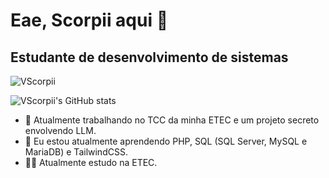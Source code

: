 <h1 align="left">Eae, Scorpii aqui 👋</h1>
<h2 align="left">Estudante de desenvolvimento de sistemas</h2>
<p align="left"> <img src="https://komarev.com/ghpvc/?username=VScorpii&label=Profile%20views&color=5B717F&style=flat" alt="VScorpii"/></p>

![VScorpii's GitHub stats](https://github-readme-stats.vercel.app/api?username=VScorpii&show_icons=true&theme=dark)

- 🔭 Atualmente trabalhando no TCC da minha ETEC e um projeto secreto envolvendo LLM.
- 🌱 Eu estou atualmente aprendendo PHP, SQL (SQL Server, MySQL e MariaDB) e TailwindCSS.
- 👨‍🎓 Atualmente estudo na ETEC.
